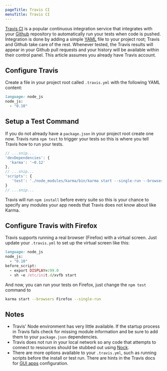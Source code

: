 ```yaml
---
pageTitle: Travis CI
menuTitle: Travis CI
---
```


[Travis CI] is a popular continuous integration service that
integrates with your [Github] repository to automatically run your
tests when code is pushed. Integration is done by adding a simple
[YAML] file to your project root; Travis and Github take care of the
rest. Whenever tested, the Travis results will appear in your Github pull requests and your
history will be available within their control panel. This article assumes you
already have Travis account.

## Configure Travis
Create a file in your project root called `.travis.yml` with the
following YAML content:

```ruby
language: node_js
node_js:
  - "0.10"
```

## Setup a Test Command
If you do not already have a `package.json` in your project root
create one now. Travis runs `npm test` to trigger your tests so this
is where you tell Travis how to run your tests.

```javascript
// ...snip...
'devDependencies': {
  'karma': '~0.12'
},
// ...snip...
'scripts': {
   'test': './node_modules/karma/bin/karma start --single-run --browsers PhantomJS'
}
// ...snip...
```

Travis will run `npm install` before every suite so this is your
chance to specify any modules your app needs that Travis does not know
about like Karma.

## Configure Travis with Firefox
Travis supports running a real browser (Firefox) with a virtual
screen. Just update your `.travis.yml` to set up the virtual screen
like this:
```ruby
language: node_js
node_js:
  - "0.10"
before_script:
  - export DISPLAY=:99.0
  - sh -e /etc/init.d/xvfb start
```

And now, you can run your tests on Firefox, just change the `npm test`
command to
```bash
karma start --browsers Firefox --single-run
```

## Notes

* Travis' Node environment has very little available. If the startup
  process in Travis fails check for missing module information and be
  sure to add them to your `package.json` dependencies.
* Travis does not run in your local network so any code that attempts
  to connect to resources should be stubbed out using [Nock].
* There are more options available to your `.travis.yml`, such as
  running scripts before the install or test run. There are hints in
  the Travis docs for [GUI apps] configuration.


[Travis CI]: https://travis-ci.org/
[Github]: https://github.com/
[YAML]: http://www.yaml.org/
[PhantomJS]: http://phantomjs.org/
[GUI apps]: http://about.travis-ci.org/docs/user/gui-and-headless-browsers/
[Nock]: https://github.com/flatiron/nock
